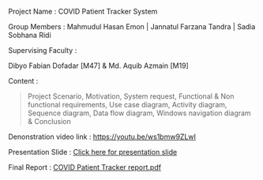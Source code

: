 Project Name : COVID Patient Tracker System

Group Members : Mahmudul Hasan Emon | Jannatul Farzana Tandra | Sadia Sobhana Ridi

Supervising Faculty : 

Dibyo Fabian Dofadar [M47] & Md. Aquib Azmain [M19]

Content :

> Project Scenario,
> Motivation,
> System request,
> Functional & Non functional requirements,
> Use case diagram,
> Activity diagram,
> Sequence diagram,
> Data flow diagram,
> Windows navigation diagram &
> Conclusion

Denonstration video link : https://youtu.be/ws1bmw9ZLwI

Presentation Slide : [Click here for presentation slide](https://github.com/mahmudul-hasan-emon/CSE471-System-Analysis-and-Design/files/7175147/COVID.Patient.Tracker.slide.pptx)

Final Report : [COVID Patient Tracker report.pdf](https://github.com/mahmudul-hasan-emon/CSE471-System-Analysis-and-Design/files/7175149/COVID.Patient.Tracker.report.pdf)
